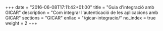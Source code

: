 +++
date        = "2016-06-08T17:11:42+01:00"
title       = "Guia d'integració amb GICAR"
description = "Com integrar l'autenticació de les aplicacions amb GICAR"
sections    = "GICAR"
enllac		= "/gicar-integracio/"
no_index 	= true
weight 		= 2
+++
